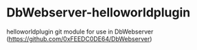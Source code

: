 # DbWebserver-helloworldplugin
helloworldplugin git module for use in DbWebserver (https://github.com/0xFEEDC0DE64/DbWebserver)
